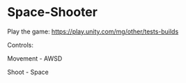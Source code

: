 # Space-Shooter

Play the game: https://play.unity.com/mg/other/tests-builds

Controls:

Movement - AWSD

Shoot - Space
